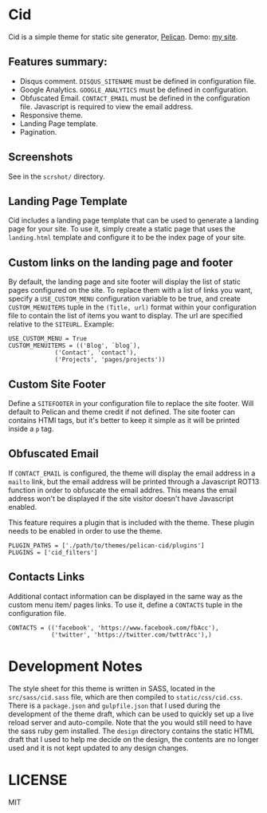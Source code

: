 # Cid

Cid is a simple theme for static site generator, [Pelican][pelican]. Demo: [my site](http://hndr.me).

## Features summary:
* Disqus comment. `DISQUS_SITENAME` must be defined in configuration file.
* Google Analytics. `GOOGLE_ANALYTICS` must be defined in configuration.
* Obfuscated Email. `CONTACT_EMAIL` must be defined in the configuration file. Javascript is required to view the email address.
* Responsive theme.
* Landing Page template.
* Pagination.

## Screenshots
See in the `scrshot/` directory.

## Landing Page Template
Cid includes a landing page template that can be used to generate a landing page for your site.
To use it, simply create a static page that uses the `landing.html` template and configure it
to be the index page of your site.

## Custom links on the landing page and footer
By default, the landing page and site footer will display the list of static pages configured on the site. To replace them
with a list of links you want, specify a `USE_CUSTOM_MENU` configuration variable to be true, and create
`CUSTOM_MENUITEMS` tuple in the `(Title, url)` format within your configuration file to contain the list
of items you want to display. The url are specified relative to the `SITEURL`. Example:

    USE_CUSTOM_MENU = True
    CUSTOM_MENUITEMS = (('Blog', `blog`),
                 ('Contact', 'contact'),
                 ('Projects', 'pages/projects'))

## Custom Site Footer
Define a `SITEFOOTER` in your configuration file to replace the site footer. Will default to
Pelican and theme credit if not defined. The site footer can contains HTMl tags, but it's better to
keep it simple as it will be printed inside a `p` tag.

## Obfuscated Email
If `CONTACT_EMAIL` is configured, the theme will display the email address in a `mailto` link, but
the email address will be printed through a Javascript ROT13 function in order to obfuscate the email addres.
This means the email address won't be displayed if the site visitor doesn't have Javascript enabled.

This feature requires a plugin that is included with the theme. These plugin needs to be enabled in order to
use the theme.

```
PLUGIN_PATHS = ['./path/to/themes/pelican-cid/plugins']
PLUGINS = ['cid_filters']
```

## Contacts Links
Additional contact information can be displayed in the same way as the custom menu item/ pages links. To use it,
define a `CONTACTS` tuple in the configuration file.

    CONTACTS = (('facebook', 'https://www.facebook.com/fbAcc'),
                ('twitter', 'https://twitter.com/twttrAcc'),)

# Development Notes
The style sheet for this theme is written in SASS, located in the `src/sass/cid.sass` file,
which are then compiled to `static/css/cid.css`. There is a `package.json` and `gulpfile.json`
that I used during the development of the theme draft, which can be used to quickly set up a
live reload server and auto-compile. Note that the you would still need to have the sass ruby gem
installed. The `design` directory contains the static HTML draft that I used to help me decide on
the design, the contents are no longer used and it is not kept updated to any design changes.

# LICENSE
MIT

[pelican]: http://getpelican.com

